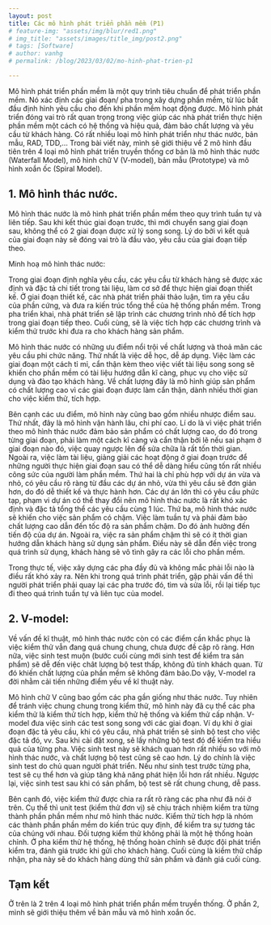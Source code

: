 ```yaml
---
layout: post
title: Các mô hình phát triển phần mềm (P1)
# feature-img: "assets/img/blur/red1.png"
# img_title: "assets/images/title_img/post2.png"
# tags: [Software]
# author: vanhg
# permalink: /blog/2023/03/02/mo-hinh-phat-trien-p1

---
```


Mô hình phát triển phần mềm là một quy trình tiêu chuẩn để phát triển phần mềm. Nó xác định các giai đoạn/ pha trong xây dựng phần mềm, từ lúc bắt đầu định hình yêu cầu cho đến khi phần mềm hoạt động được. Mô hình phát triển đóng vai trò rất quan trọng trong việc giúp các nhà phát triển thực hiện phần mềm một cách có hệ thống và hiệu quả, đảm bảo chất lượng và yêu cầu từ khách hàng.
Có rất nhiều loại mô hình phát triển như thác nước, bản mẫu, RAD, TDD,… Trong bài viết này, mình sẽ giới thiệu về 2 mô hình đầu tiên trên 4 loại mô hình phát triển truyền thống cơ bản là mô hình thác nước (Waterfall Model), mô hình chữ V (V-model), bản mẫu (Prototype) và mô hình xoắn ốc (Spiral Model).

## 1. Mô hình thác nước.
Mô hình thác nước là mô hình phát triển phần mềm theo quy trình tuần tự và liên tiếp. Sau khi kết thúc giai đoạn trước, thì mới chuyển sang giai đoạn sau, không thể có 2 giai đoạn được xử lý song song. Lý do bởi vì kết quả của giai đoạn này sẽ đóng vai trò là đầu vào, yêu cầu của giai đoạn tiếp theo.

Minh hoạ mô hình thác nước: 



Trong giai đoạn định nghĩa yêu cầu, các yêu cầu từ khách hàng sẽ được xác định và đặc tả chi tiết trong tài liệu, làm cơ sở để thực hiện giai đoạn thiết kế. Ở giai đoạn thiết kế, các nhà phát triển phải thảo luận, tìm ra yêu cầu của phần cứng, và đưa ra kiến trúc tổng thể của hệ thống phần mềm. Trong pha triển khai, nhà phát triển sẽ lập trình các chương trình nhỏ để tích hợp trong giai đoạn tiếp theo. Cuối cùng, sẽ là việc tích hợp các chương trình và kiểm thử trước khi đưa ra cho khách hàng sản phẩm.

Mô hình thác nước có những ưu điểm nổi trội về chất lượng và thoả mãn các yêu cầu phi chức năng. Thứ nhất là việc dễ học, dễ áp dụng. Việc làm các giai đoạn một cách tỉ mỉ, cẩn thận kèm theo việc viết tài liệu song song sẽ khiến cho phần mềm có tài liệu hướng dẫn kĩ càng, phục vụ cho việc sử dụng và đào tạo khách hàng. Về chất lượng đây là mô hình giúp sản phẩm có chất lượng cao vì các giai đoạn được làm cẩn thận, dành nhiều thời gian cho việc kiểm thử, tích hợp.

Bên cạnh các ưu điểm, mô hình này cũng bao gồm nhiều nhược điểm sau. Thứ nhất, đây là mô hình vận hành lâu, chi phí cao. Lí do là vì việc phát triển theo mô hình thác nước đảm bảo sản phẩm có chất lượng cao, do đó trong từng giai đoạn, phải làm một cách kĩ càng và cẩn thận bởi lẽ nếu sai phạm ở giai đoạn nào đó, việc quay ngược lên để sửa chữa là rất tốn thời gian. Ngoài ra, việc làm tài liệu, giảng giải các hoạt động ở giai đoạn trước để những người thực hiện giai đoạn sau có thể dễ dàng hiểu cũng tốn rất nhiều công sức của người làm phần mềm. Thứ hai là chỉ phù hợp với dự án vừa và nhỏ, có yêu cầu rõ ràng từ đầu các dự án nhỏ, vừa thì yêu cầu sẽ đơn giản hơn, do đó dễ thiết kế và thực hành hơn. Các dự án lớn thì có yêu cầu phức tạp, phạm vi dự án có thể thay đổi nên mô hình thác nước là rất khó xác định và đặc tả tổng thể các yêu cầu cùng 1 lúc. Thứ ba, mô hình thác nước sẽ khiến cho việc sản phẩm có chậm. Việc làm tuần tự và phải đảm bảo chất lượng cao dẫn đến tốc độ ra sản phẩm chậm. Do đó ảnh hưởng đến tiến độ của dự án. Ngoài ra, việc ra sản phẩm chậm thì sẽ có ít thời gian hướng dẫn khách hàng sử dụng sản phầm. Điều này sẽ dẫn đến việc trong quá trình sử dụng, khách hàng sẽ vô tình gây ra các lỗi cho phần mềm.

Trong thực tế, việc xây dựng các pha đầy đủ và không mắc phải lỗi nào là điều rất khó xảy ra. Nên khi trong quá trình phát triển, gặp phải vấn đề thì người phát triển phải quay lại các pha trước đó, tìm và sửa lỗi, rồi lại tiếp tục đi theo quá trình tuần tự và liên tục của model.
## 2. V-model:
Về vấn đề kĩ thuật, mô hình thác nước còn có các điểm cần khắc phục là việc kiểm thử vẫn đang quá chung chung, chưa được đề cập rõ ràng. Hơn nữa, việc sinh test muộn (bước cuối cùng mới sinh test để kiểm tra sản phẩm) sẽ dễ đến việc chât lượng bộ test thấp, không đủ tính khách quan. Từ đó khiến chất lượng của phần mềm sẽ không đảm bảo.Do vậy, V-model ra đời nhằm cải tiến những điểm yếu về kĩ thuật này. 


 
Mô hình chữ V cũng bao gồm các pha gần giống như thác nước. Tuy nhiên để tránh việc chung chung trong kiểm thử, mô hình này đã cụ thể các pha kiểm thử là kiểm thử tích hợp, kiểm thử hệ thống và kiểm thử cấp nhận. V-model đưa việc sinh các test song song với các giai đoạn. Ví dụ khi ở giai đoạn đặc tả yêu cầu, khi có yêu cầu, nhà phát triển sẽ sinh bộ test cho việc đặc tả đó, vv. Sau khi cài đặt xong, sẽ lấy những bộ test đó để kiểm tra hiểu quả của từng pha. Việc sinh test này sẽ khách quan hơn rất nhiều so với mô hình thác nước, và chất lượng bộ test cũng sẽ cao hơn. Lý do chính là việc sinh test do chủ quan người phát triển. Nếu như sinh test trước từng pha, test sẽ cụ thể hơn và giúp tăng khả năng phát hiện lỗi hơn rất nhiều. Ngược lại, việc sinh test sau khi có sản phẩm, bộ test sẽ rất chung chung, dễ pass. 

Bên cạnh đó, việc kiểm thử được chia ra rất rõ ràng các pha như đã nói ở trên. Cụ thể thì unit test (kiểm thử đơn vị) sẽ chịu trách nhiệm kiểm tra từng thành phần phần mềm như mô hình thác nước. Kiểm thử tích hợp là nhóm các thành phần phần mềm do kiến trúc quy định, để kiểm tra sự tương tác của chúng với nhau. Đối tượng kiểm thử không phải là một hệ thống hoàn chỉnh. Ở pha kiểm thử hệ thống, hệ thống hoàn chỉnh sẽ được đội phát triển kiểm tra, đánh giá trước khi gửi cho khách hàng. Cuối cùng là kiểm thử chấp nhận, pha này sẽ do khách hàng dùng thử sản phẩm và đánh giá cuối cùng.

## Tạm kết
Ở trên là 2 trên 4 loại mô hình phát triển phần mềm truyền thống. Ở phần 2, mình sẽ giới thiệu thêm về bản mẫu và mô hình xoắn ốc.



